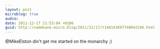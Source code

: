 ```yaml
---
layout: post
microblog: true
audio: 
date: 2011-12-17 21:53:04 +0100
guid: http://samdeane.micro.blog/2011/12/17/t148143697740042240.html
---
```

@MikeElston din't get me started on the monarchy ;)
